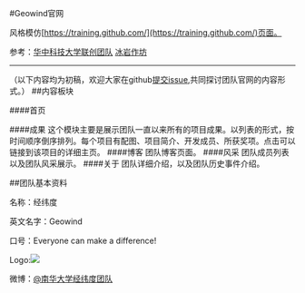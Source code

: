 
#Geowind官网

风格模仿[https://training.github.com/](https://training.github.com/)页面。

参考：[华中科技大学联创团队](http://www.hustunique.com/)
[冰岩作坊](http://www.bingyan.net/)

---

（以下内容均为初稿，欢迎大家在github[提交issue](https://github.com/Geowind/geowind.github.io/issues),共同探讨团队官网的内容形式。）
##内容板块

####首页
 
####成果
  这个模块主要是展示团队一直以来所有的项目成果。以列表的形式，按时间顺序倒序排列。每个项目有配图、项目简介、开发成员、所获奖项。点击可以链接到该项目的详细主页。
####博客
团队博客页面。
####风采
团队成员列表以及团队风采展示。
####关于
团队详细介绍，以及团队历史事件介绍。


##团队基本资料

名称：经纬度

英文名字：Geowind

口号：Everyone can make a difference!

Logo:![](https://github.com/Geowind/geowind.github.io/blob/master/logo.png)

微博：[@南华大学经纬度团队](http://weibo.com/geowind)
